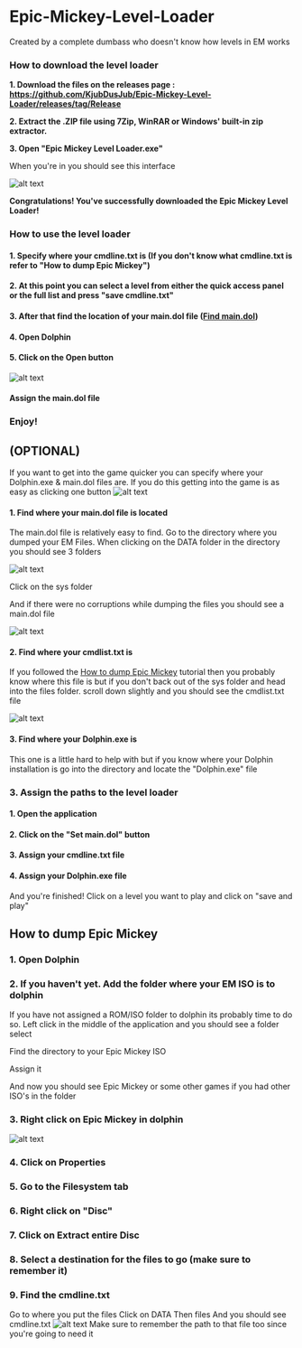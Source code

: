 
# Epic-Mickey-Level-Loader

Created by a complete dumbass who doesn't know how levels in EM works

  

### How to download the level loader

  
**1. Download the files on the releases page : https://github.com/KjubDusJub/Epic-Mickey-Level-Loader/releases/tag/Release**

  

**2. Extract the .ZIP file using 7Zip, WinRAR or Windows' built-in zip extractor.**

  

**3. Open "Epic Mickey Level Loader.exe"**

  

When you're in you should see this interface

  

![alt text](https://cdn.discordapp.com/attachments/826740264294416428/951123958143549520/unknown.png)

  

**Congratulations! You've successfully downloaded the Epic Mickey Level Loader!**

  

### How to use the level loader

  

#### 1. Specify where your cmdline.txt is (If you don't know what cmdline.txt is refer to "How to dump Epic Mickey")

#### 2. At this point you can select a level from either the quick access panel or the full list and press "save cmdline.txt"

#### 3. After that find the location of your main.dol file ([Find main.dol](#1.-find-where-your-main.dol-file-is-located))

#### 4. Open Dolphin

#### 5. Click on the Open button
![alt text](https://cdn.discordapp.com/attachments/826740264294416428/951135127029833758/unknown.png)

#### Assign the main.dol file

### Enjoy!

## (OPTIONAL)

  

If you want to get into the game quicker you can specify where your Dolphin.exe & main.dol files are. If you do this getting into the game is as easy as clicking one button 
![alt text](https://cdn.discordapp.com/attachments/826740264294416428/951125763082571776/unknown.png)

  

#### 1. Find where your main.dol file is located

The main.dol file is relatively easy to find. Go to the directory where you dumped your EM Files. When clicking on the DATA folder in the directory you should see 3 folders


![alt text](https://cdn.discordapp.com/attachments/826740264294416428/951126658725838948/unknown.png)

Click on the sys folder

And if there were no corruptions while dumping the files you should see a main.dol file

![alt text](https://cdn.discordapp.com/attachments/826740264294416428/951127828437561484/unknown.png)
#### 2. Find where your cmdlist.txt is

If you followed the [How to dump Epic Mickey](how-to-dump-epic-mickey) tutorial then you probably know where this file is but if you don't back out of the sys folder and head into the files folder. scroll down slightly and you should see the cmdlist.txt file

![alt text](https://cdn.discordapp.com/attachments/826740264294416428/951129122682327110/unknown.png)

#### 3. Find where your Dolphin.exe is
This one is a little hard to help with but if you know where your Dolphin installation is go into the directory and locate the "Dolphin.exe" file

### 3. Assign the paths to the level loader

#### 1. Open the application

#### 2. Click on the "Set main.dol" button

#### 3. Assign your cmdline.txt file

#### 4. Assign your Dolphin.exe file

And you're finished!
Click on a level you want to play and click on "save and play"

## How to dump Epic Mickey

### 1. Open Dolphin

### 2. If you haven't yet. Add the folder where your EM ISO is to dolphin
If you have not assigned a ROM/ISO folder to dolphin its probably time to do so. Left click in the middle of the application and you should see a folder select

Find the directory to your Epic Mickey ISO

Assign it

And now you should see Epic Mickey or some other games if you had other ISO's in the folder

### 3. Right click on Epic Mickey in dolphin

![alt text](https://cdn.discordapp.com/attachments/826740264294416428/951132075312967720/unknown.png)
### 4. Click on Properties

### 5. Go to the Filesystem tab

### 6. Right click on "Disc"

### 7. Click on Extract entire Disc

### 8. Select a destination for the files to go (make sure to remember it)

### 9. Find the cmdline.txt
Go to where you put the files
Click on DATA
Then files
And you should see cmdline.txt
![alt text](https://cdn.discordapp.com/attachments/826740264294416428/951129122682327110/unknown.png)
Make sure to remember the path to that file too since you're going to need it
